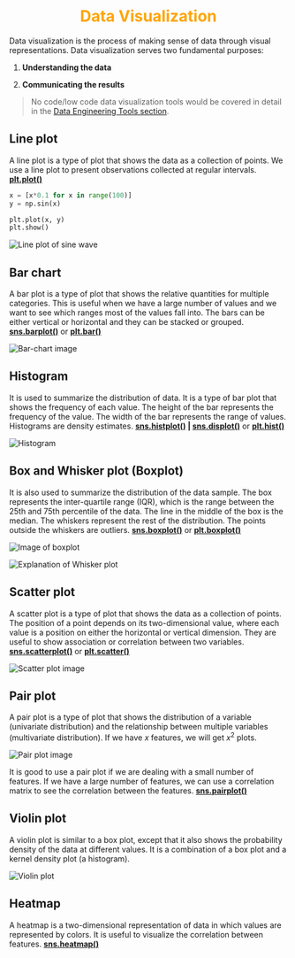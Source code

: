 <!-- 
    Author : Kannan Jayachandran
    File : Data_visualization.md
 -->

<h1 align="center" style="color: orange"> Data Visualization </h1>

Data visualization is the process of making sense of data through visual representations. Data visualization serves two fundamental purposes:

1. **Understanding the data**

2. **Communicating the results**

> No code/low code data visualization tools would be covered in detail in the [Data Engineering Tools section](../12.%20Data%20Engineering%20and%20Big%20Data%20tools/Readme.md).

## Line plot

A line plot is a type of plot that shows the data as a collection of points. We use a line plot to present observations collected at regular intervals. **[plt.plot()](https://matplotlib.org/stable/api/_as_gen/matplotlib.pyplot.plot.html)**

```python
x = [x*0.1 for x in range(100)]
y = np.sin(x)

plt.plot(x, y)
plt.show()
```

![Line plot of sine wave](./img/Sin_wave.png)

## Bar chart

A bar plot is a type of plot that shows the relative quantities for multiple categories. This is useful when we have a large number of values and we want to see which ranges most of the values fall into. The bars can be either vertical or horizontal and they can be stacked or grouped. **[sns.barplot()](https://seaborn.pydata.org/generated/seaborn.barplot.html)** or **[plt.bar()](https://matplotlib.org/stable/api/_as_gen/matplotlib.pyplot.bar.html)**

![Bar-chart image](./img/barplot.png)

## Histogram

It is used to summarize the distribution of  data. It is a type of bar plot that shows the frequency of each value. The height of the bar represents the frequency of the value. The width of the bar represents the range of values. Histograms are density estimates. **[sns.histplot()](https://seaborn.pydata.org/generated/seaborn.histplot.html) | [sns.displot()](https://seaborn.pydata.org/generated/seaborn.displot.html#seaborn-displot)** or **[plt.hist()](https://matplotlib.org/stable/api/_as_gen/matplotlib.pyplot.hist.html)**

![Histogram](./img/histogram.png)

## Box and Whisker plot (Boxplot)

It is also used to summarize the distribution of the data sample. The box represents the inter-quartile range (IQR), which is the range between the 25th and 75th percentile of the data. The line in the middle of the box is the median. The whiskers represent the rest of the distribution. The points outside the whiskers are outliers. **[sns.boxplot()](https://seaborn.pydata.org/generated/seaborn.boxplot.html)** or **[plt.boxplot()](https://matplotlib.org/stable/api/_as_gen/matplotlib.pyplot.boxplot.html)**

![Image of boxplot](./img/boxPlot.png)

![Explanation of Whisker plot](./img/Whisker_plot.png)

## Scatter plot

A scatter plot is a type of plot that shows the data as a collection of points. The position of a point depends on its two-dimensional value, where each value is a position on either the horizontal or vertical dimension. They are useful to show association or correlation between two variables. **[sns.scatterplot()](https://seaborn.pydata.org/generated/seaborn.scatterplot.html)** or **[plt.scatter()](https://matplotlib.org/stable/api/_as_gen/matplotlib.pyplot.scatter.html)**

![Scatter plot image](./img/Scatter_plot.png)

## Pair plot

A pair plot is a type of plot that shows the distribution of a variable (univariate distribution) and the relationship between multiple variables (multivariate distribution). If we have $x$ features, we will get $x^2$ plots.

![Pair plot image](./img/PairPlot.png)

It is good to use a pair plot if we are dealing with a small number of features. If we have a large number of features, we can use a correlation matrix to see the correlation between the features. **[sns.pairplot()](https://seaborn.pydata.org/generated/seaborn.pairplot.html)**

## Violin plot

A violin plot is similar to a box plot, except that it also shows the probability density of the data at different values. It is a combination of a box plot and a kernel density plot (a histogram).

![Violin plot](./img/Violin.png)

## Heatmap

A heatmap is a two-dimensional representation of data in which values are represented by colors. It is useful to visualize the correlation between features. **[sns.heatmap()](https://seaborn.pydata.org/generated/seaborn.heatmap.html)**